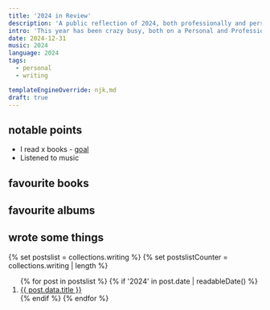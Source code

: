 ```yaml
---
title: '2024 in Review'
description: 'A public reflection of 2024, both professionally and personally.'
intro: 'This year has been crazy busy, both on a Personal and Professional Level - starting a new role, bringing with it a whole wealth of new challenges, and increasing my personal skills outside of my professional career As the year closes out, I thought I would take a bit of time to review how the year has gone publicly, rather than the normal ‘well that year went ok’ type introspection that normally happens.'
date: 2024-12-31
music: 2024
language: 2024
tags:
  - personal
  - writing

templateEngineOverride: njk,md
draft: true
---
```


## notable points

- I read x books - [goal](https://literal.club/dominickjay217/goal/dom-jays-2024-reading-goal-ujuz80y)
- Listened to music

## favourite books

## favourite albums

## wrote some things

{% set postslist = collections.writing %}
{% set postslistCounter = collections.writing | length %}

<ol style="counter-reset: start-from {{ (postslistCounter or postslist.length) + 1 }}">
   {% for post in postslist %}
      {% if '2024' in post.date | readableDate() %}
         <li class=""><a href="{{ post.url | url }}">{{ post.data.title }}</a></li>
      {% endif %}
   {% endfor %}
</ol>
